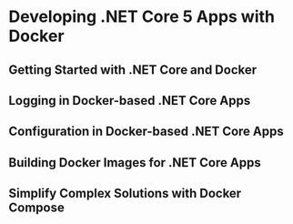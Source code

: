 # Developing .NET Core 5 Apps with Docker

## Getting Started with .NET Core and Docker

## Logging in Docker-based .NET Core Apps

## Configuration in Docker-based .NET Core Apps

## Building Docker Images for .NET Core Apps

## Simplify Complex Solutions with Docker Compose
